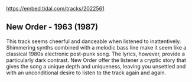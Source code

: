 https://embed.tidal.com/tracks/2022561

## New Order - 1963 (1987)

This track seems cheerful and danceable when listened to inattentively.
Shimmering synths combined with a melodic bass line make it seem like a classical
1980s electronic post-punk song. The lyrics, however, provide a particularly
dark contrast. New Order offer the listener a cryptic story that gives the song
a unique depth and uniqueness, leaving you unsettled and with an unconditional
desire to listen to the track again and again.

